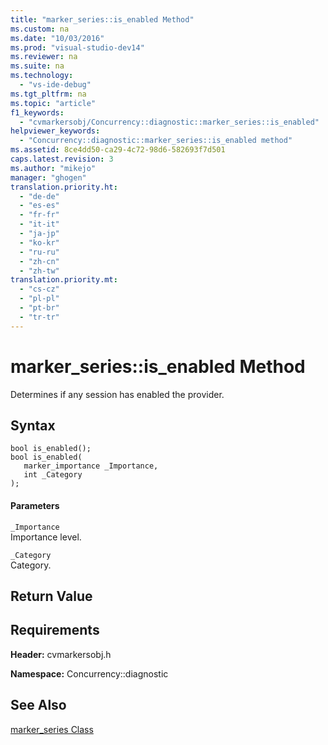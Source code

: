 ```yaml
---
title: "marker_series::is_enabled Method"
ms.custom: na
ms.date: "10/03/2016"
ms.prod: "visual-studio-dev14"
ms.reviewer: na
ms.suite: na
ms.technology: 
  - "vs-ide-debug"
ms.tgt_pltfrm: na
ms.topic: "article"
f1_keywords: 
  - "cvmarkersobj/Concurrency::diagnostic::marker_series::is_enabled"
helpviewer_keywords: 
  - "Concurrency::diagnostic::marker_series::is_enabled method"
ms.assetid: 8ce4dd50-ca29-4c72-98d6-582693f7d501
caps.latest.revision: 3
ms.author: "mikejo"
manager: "ghogen"
translation.priority.ht: 
  - "de-de"
  - "es-es"
  - "fr-fr"
  - "it-it"
  - "ja-jp"
  - "ko-kr"
  - "ru-ru"
  - "zh-cn"
  - "zh-tw"
translation.priority.mt: 
  - "cs-cz"
  - "pl-pl"
  - "pt-br"
  - "tr-tr"
---
```

# marker_series::is_enabled Method
Determines if any session has enabled the provider.  
  
## Syntax  
  
```  
bool is_enabled();  
bool is_enabled(  
   marker_importance _Importance,  
   int _Category  
);  
```  
  
#### Parameters  
 `_Importance`  
 Importance level.  
  
 `_Category`  
 Category.  
  
## Return Value  
  
## Requirements  
 **Header:** cvmarkersobj.h  
  
 **Namespace:** Concurrency::diagnostic  
  
## See Also  
 [marker_series Class](../profiling/marker_series-class.md)